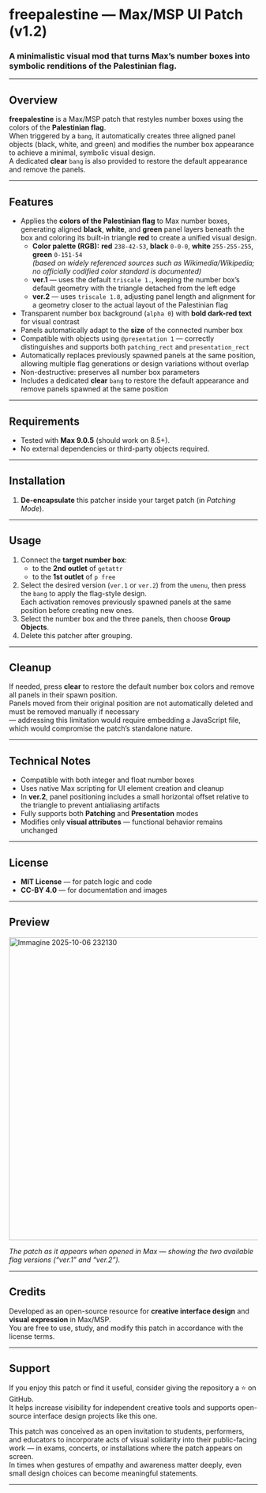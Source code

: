 # freepalestine — Max/MSP UI Patch (v1.2)

### A minimalistic visual mod that turns Max’s number boxes into symbolic renditions of the Palestinian flag.

---

## Overview

**freepalestine** is a Max/MSP patch that restyles number boxes using the colors of the **Palestinian flag**.  
When triggered by a `bang`, it automatically creates three aligned panel objects (black, white, and green) and modifies the number box appearance to achieve a minimal, symbolic visual design.  
A dedicated **clear** `bang` is also provided to restore the default appearance and remove the panels.

---

## Features

- Applies the **colors of the Palestinian flag** to Max number boxes, generating aligned **black**, **white**, and **green** panel layers beneath the box and coloring its built-in triangle **red** to create a unified visual design.  
  - **Color palette (RGB):** **red** `238-42-53`, **black** `0-0-0`, **white** `255-255-255`, **green** `0-151-54`  
  *(based on widely referenced sources such as Wikimedia/Wikipedia; no officially codified color standard is documented)*  
  - **ver.1** — uses the default `triscale 1.`, keeping the number box’s default geometry with the triangle detached from the left edge 
  - **ver.2** — uses `triscale 1.8`, adjusting panel length and alignment for a geometry closer to the actual layout of the Palestinian flag
- Transparent number box background (`alpha 0`) with **bold dark-red text** for visual contrast  
- Panels automatically adapt to the **size** of the connected number box  
- Compatible with objects using `@presentation 1` — correctly distinguishes and supports both `patching_rect` and `presentation_rect`  
- Automatically replaces previously spawned panels at the same position, allowing multiple flag generations or design variations without overlap  
- Non-destructive: preserves all number box parameters  
- Includes a dedicated **clear** `bang` to restore the default appearance and remove panels spawned at the same position

---

## Requirements

- Tested with **Max 9.0.5** (should work on 8.5+).  
- No external dependencies or third-party objects required.

---

## Installation

1. **De-encapsulate** this patcher inside your target patch (in *Patching Mode*).  

---

## Usage

1. Connect the **target number box**:
   - to the **2nd outlet** of `getattr`  
   - to the **1st outlet** of `p free`
2. Select the desired version (`ver.1` or `ver.2`) from the `umenu`, then press the `bang` to apply the flag-style design.  
   Each activation removes previously spawned panels at the same position before creating new ones.  
3. Select the number box and the three panels, then choose **Group Objects**.  
4. Delete this patcher after grouping.  

---

## Cleanup

If needed, press **clear** to restore the default number box colors and remove all panels in their spawn position.  
Panels moved from their original position are not automatically deleted and must be removed manually if necessary  
— addressing this limitation would require embedding a JavaScript file, which would compromise the patch’s standalone nature.

---

## Technical Notes

- Compatible with both integer and float number boxes  
- Uses native Max scripting for UI element creation and cleanup  
- In **ver.2**, panel positioning includes a small horizontal offset relative to the triangle to prevent antialiasing artifacts  
- Fully supports both **Patching** and **Presentation** modes  
- Modifies only **visual attributes** — functional behavior remains unchanged  

---

## License

- **MIT License** — for patch logic and code  
- **CC-BY 4.0** — for documentation and images

---

## Preview
<img width="1496" height="613" alt="Immagine 2025-10-06 232130" src="https://github.com/user-attachments/assets/45671241-e224-4f1c-b3cc-ee569350fe1f" />

*The patch as it appears when opened in Max — showing the two available flag versions (“ver.1” and “ver.2”).*

---

## Credits

Developed as an open-source resource for **creative interface design** and **visual expression** in Max/MSP.  
You are free to use, study, and modify this patch in accordance with the license terms.

---

## Support

If you enjoy this patch or find it useful, consider giving the repository a ⭐ on GitHub.  
It helps increase visibility for independent creative tools and supports open-source interface design projects like this one.

This patch was conceived as an open invitation to students, performers, and educators to incorporate acts of visual solidarity into their public-facing work — in exams, concerts, or installations where the patch appears on screen.  
In times when gestures of empathy and awareness matter deeply, even small design choices can become meaningful statements.

---
